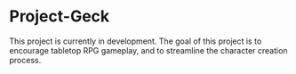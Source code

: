 # Project-Geck

This project is currently in development. The goal of this project is to encourage tabletop RPG gameplay, and to streamline the character creation process.

